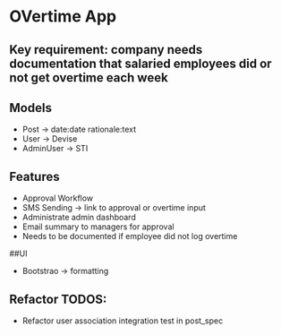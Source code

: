 # OVertime App

## Key requirement: company needs documentation that salaried employees did or not get overtime each week

## Models
- Post      -> date:date rationale:text
- User      -> Devise
- AdminUser -> STI

## Features
- Approval Workflow
- SMS Sending -> link to approval or overtime input
- Administrate admin dashboard
- Email summary to managers for approval
- Needs to be documented if employee did not log overtime

##UI
- Bootstrao -> formatting

## Refactor TODOS:
- Refactor user association integration test in post_spec
